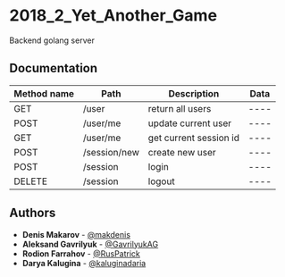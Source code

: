 # 2018_2_Yet_Another_Game

Backend golang server

## Documentation

| Method name | Path | Description | Data |
| ----------- | ---- | ----------- | ---- |
| GET | /user | return all users | ---- |
| POST | /user/me | update current user  | ---- |
| GET | /user/me | get current session id | ---- |
| POST | /session/new | create new user | ---- |
| POST | /session | login | ---- |
| DELETE | /session | logout | ---- |

## Authors

* **Denis Makarov** - [@makdenis](https://github.com/makdenis)
* **Aleksand Gavrilyuk** - [@GavrilyukAG](https://github.com/GavrilyukAG)
* **Rodion Farrahov** - [@RusPatrick](https://github.com/RusPatrick)
* **Darya Kalugina** - [@kaluginadaria](https://github.com/kaluginadaria)
